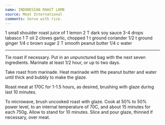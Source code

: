 ```yaml
---
name: INDONESIAN ROAST LAMB
source: Meat International
comments: Serve with rice.
---
```


1 small shoulder roast
juice of 1 lemon
2 T dark soy sauce
3-4 drops tabasco
1 T oil
2 cloves garlic, chopped
1 t ground coriander
1/2 t ground ginger
1/4 c brown sugar
2 T smooth peanut butter
1/4 c water

---

Tie roast if necessary.  Put in an unpunctured bag with the next seven ingredients.  Marinate at least 1/2 hour, or up to two days. 

Take roast from marinade.  Heat marinade with the peanut butter and water until thick and bubbly to make the glaze.

Roast meat at 170C for 1-1.5 hours, as desired, brushing with glaze during last 10 minutes.  

To microwave, brush uncooked roast with glaze.  Cook at 50% to 50% power level, to an internal temperature of 70C, and about 15 minutes for each 750g.  Allow to stand for 10 minutes.  Slice and pour glaze, thinned if necessary, over meat.

